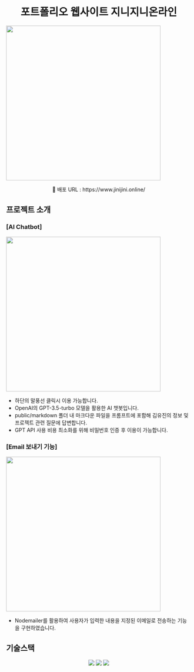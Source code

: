 <h1 align="center">포트폴리오 웹사이트 지니지니온라인</h1>

  <img src="./public/images/home_page.gif" width="420"/>

<p align="center">🚩 배포 URL : https://www.jinijini.online/</p>

## 프로젝트 소개

### [AI Chatbot]

  <img src="./public/images/chatbot_page.gif" width="420"/>

- 하단의 말풍선 클릭시 이용 가능합니다.
- OpenAI의 GPT-3.5-turbo 모델을 활용한 AI 챗봇입니다.
- public/markdown 폴더 내 마크다운 파일을 프롬프트에 포함해 김유진의 정보 및 프로젝트 관련 질문에 답변합니다.
- GPT API 사용 비용 최소화를 위해 비밀번호 인증 후 이용이 가능합니다.

### [Email 보내기 기능]

  <img src="./public/images/email_page.jpg" width="420"/>

- Nodemailer를 활용하여 사용자가 입력한 내용을 지정된 이메일로 전송하는 기능을 구현하였습니다.

## 기술스택

<p align="center">
  <img src="https://img.shields.io/badge/Next.js-000000?style=for-the-badge&logo=nextdotjs&logoColor=white"/>
  <img src="https://img.shields.io/badge/TailwindCSS-06B6D4?style=for-the-badge&logo=tailwindcss&logoColor=white"/>
<img src="https://img.shields.io/badge/NodeMailer-FFCA28?style=for-the-badge&logoColor=black"/>
</p>
